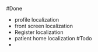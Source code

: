 #Done 
* profile localization
* front screen localization
* Register localization
* patient home localization
#Todo
* 